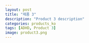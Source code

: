 ```yaml
---
layout: post
title: "제품 3"
description: "Product 3 description"
categories: products_ko
tags: [ADHD, Product 3]
image: product3.png
---
```

